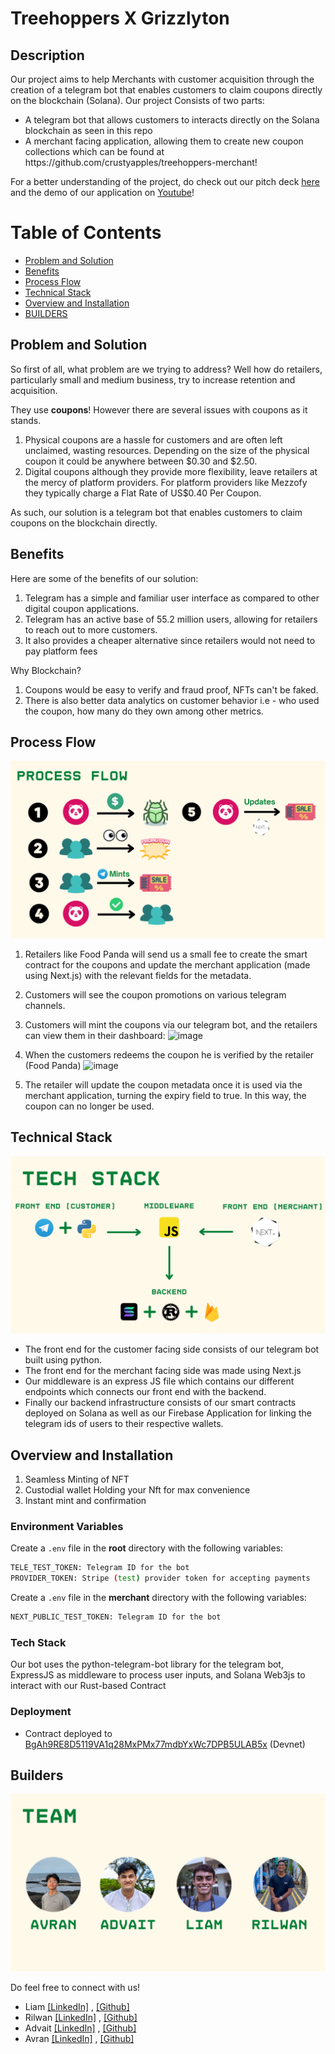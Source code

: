 # Treehoppers X Grizzlyton
## Description
Our project aims to help Merchants with customer acquisition through the creation of a telegram bot that enables customers to claim coupons directly on the blockchain (Solana). Our project Consists of two parts: 

<ul>
<li>A telegram bot that allows customers to interacts directly on the Solana blockchain as seen in this repo</li>
<li>A merchant facing application, allowing them to create new coupon collections which can be found at https://github.com/crustyapples/treehoppers-merchant!</li>
</ul>

For a better understanding of the project, do check out our pitch deck [here](https://www.canva.com/design/DAFXJE3KDho/jDnSqSJxUaFqxMSJB15D1g/view?utm_content=DAFXJE3KDho&utm_campaign=designshare&utm_medium=link&utm_source=publishsharelink) and the demo of our application on [Youtube](https://www.youtube.com/watch?v=EzBdCXiMzFM)!

# Table of Contents
- [Problem and Solution](#problem-and-solution)
- [Benefits](#benefits)
- [Process Flow](#process-flow)
- [Technical Stack](#technical-stack)
- [Overview and Installation](#overview-and-installation)
- [BUILDERS](#builders)

## Problem and Solution
So first of all, what problem are we trying to address? Well how do retailers, particularly small and medium business, try to increase retention and acquisition.

They use <b>coupons</b>! However there are several issues with coupons as it stands.

1. Physical coupons are a hassle for customers and are often left unclaimed, wasting resources. Depending on the size of the physical coupon it could be anywhere between $0.30 and $2.50.
2. Digital coupons although they provide more flexibility, leave retailers at the mercy of platform providers. For platform providers like Mezzofy they typically charge a Flat Rate of US$0.40 Per Coupon.

As such, our solution is a telegram bot that enables customers to claim coupons on the blockchain directly.

## Benefits
Here are some of the benefits of our solution:

1. Telegram has a simple and familiar user interface as compared to other digital coupon applications.
2. Telegram has an active base of 55.2 million users, allowing for retailers to reach out to more customers.
3. It also provides a cheaper alternative since retailers would not need to pay platform fees

Why Blockchain?

1. Coupons would be easy to verify and fraud proof, NFTs can't be faked.
2. There is also better data analytics on customer behavior i.e - who used the coupon, how many do they own among other metrics.

## Process Flow
<p align='center'>
<img src="imgs/process_flow.png"/>
</p>

1. Retailers like Food Panda will send us a small fee to create the smart contract for the coupons and update the merchant application (made using Next.js) with the relevant fields for the metadata.
2. Customers will see the coupon promotions on various telegram channels.
3. Customers will mint the coupons via our telegram bot, and the retailers can view them in their dashboard:
![image](https://user-images.githubusercontent.com/24990448/211553288-f5880151-bc2d-415f-90ba-ca93fd0c640c.png)

4. When the customers redeems the coupon he is verified by the retailer (Food Panda)
![image](https://user-images.githubusercontent.com/24990448/211553513-3951e833-4a61-4828-9f25-a5ed712b8d0f.png)

5. The retailer will update the coupon metadata once it is used via the merchant application, turning the expiry field to true. In this way, the coupon can no longer be used.

## Technical Stack
<p align='center'>
<img src="imgs/tech_stack.png"/>
</p>

<ul>
    <li>The front end for the customer facing side consists of our telegram bot built using python.</li>
    <li>The front end for the merchant facing side was made using Next.js</li>
    <li>Our middleware is an express JS file which contains our different endpoints which connects our front end with the backend.</li>
    <li>Finally our backend infrastructure consists of our smart contracts deployed on Solana as well as our Firebase Application for linking the telegram ids of users to their respective wallets.</li>
</ul>

## Overview and Installation

1. Seamless Minting of NFT
2. Custodial wallet Holding your Nft for max convenience
3. Instant mint and confirmation

### Environment Variables
Create a `.env` file in the **root** directory with the following variables:
```bash
TELE_TEST_TOKEN: Telegram ID for the bot
PROVIDER_TOKEN: Stripe (test) provider token for accepting payments
```

Create a `.env` file in the **merchant** directory with the following variables:
```bash
NEXT_PUBLIC_TEST_TOKEN: Telegram ID for the bot
```
### Tech Stack
Our bot uses the python-telegram-bot library for the telegram bot, ExpressJS as middleware to process user inputs, and Solana Web3js to interact with our Rust-based Contract

### Deployment
- Contract deployed to [BgAh9RE8D5119VA1q28MxPMx77mdbYxWc7DPB5ULAB5x](https://solana.fm/address/BgAh9RE8D5119VA1q28MxPMx77mdbYxWc7DPB5ULAB5x) (Devnet)

## Builders
<p align='center'>
<img src="imgs/builders.png"/>
</p>

Do feel free to connect with us!
- Liam [[LinkedIn]](https://www.linkedin.com/in/liam-ayathan-046b3816b/) , [[Github]](https://github.com/liam-ayathan)
- Rilwan [[LinkedIn]](https://www.linkedin.com/in/muhammad-rilwan-884484156/) , [[Github]](https://github.com/rilwan99)
- Advait [[LinkedIn]](https://www.linkedin.com/in/advaittt/) , [[Github]](https://github.com/crustyapples)
- Avran [[LinkedIn]](https://www.linkedin.com/in/avranwong/) , [[Github]](https://github.com/AvranWong)



